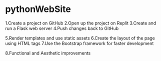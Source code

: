 # pythonWebSite

1.Create a project on GitHub
2.Open up the project on Replit
3.Create and run a Flask web server
4.Push changes back to GitHub

5.Render templates and use static assets
6.Create the layout of the page using HTML tags
7.Use the Bootstrap framework for faster development

 
8.Functional and Aesthetic improvements